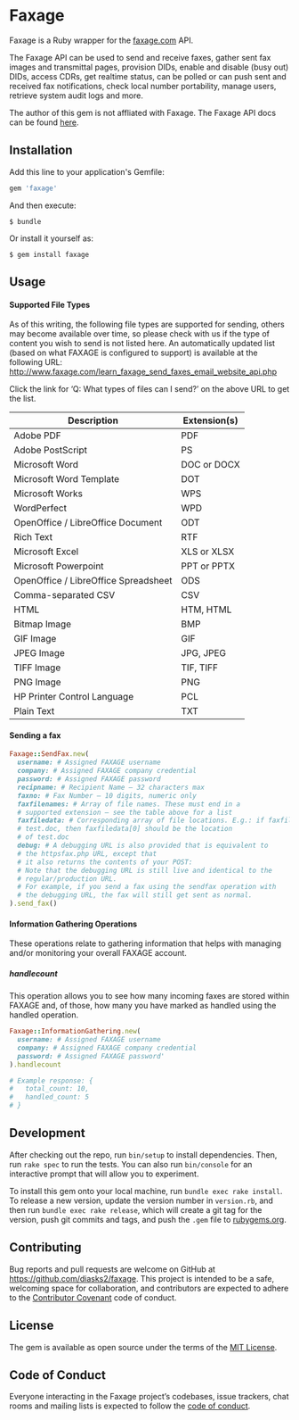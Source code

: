 # Faxage

Faxage is a Ruby wrapper for the [faxage.com](https://www.faxage.com/internet-fax-api.php) API.

The Faxage API can be used to send and receive faxes, gather sent fax images and transmittal pages, provision DIDs, enable and disable (busy out) DIDs, access CDRs, get realtime status, can be polled or can push sent and received fax notifications, check local number portability, manage users, retrieve system audit logs and more.

The author of this gem is not affliated with Faxage. The Faxage API docs can be found [here](https://www.faxage.com/docdl.php?docid=6).

## Installation

Add this line to your application's Gemfile:

```ruby
gem 'faxage'
```

And then execute:

    $ bundle

Or install it yourself as:

    $ gem install faxage

## Usage

#### Supported File Types

As of this writing, the following file types are supported for sending, others may become
available over time, so please check with us if the type of content you wish to send is not
listed here. An automatically updated list (based on what FAXAGE is configured to
support) is available at the following URL: http://www.faxage.com/learn_faxage_send_faxes_email_website_api.php

Click the link for ‘Q: What types of files can I send?’ on the above URL to get the list.

| Description                          | Extension(s) |
|--------------------------------------|--------------|
| Adobe PDF                            | PDF          |
| Adobe PostScript                     | PS           |
| Microsoft Word                       | DOC or DOCX  |
| Microsoft Word Template              | DOT          |
| Microsoft Works                      | WPS          |
| WordPerfect                          | WPD          |
| OpenOffice / LibreOffice Document    | ODT          |
| Rich Text                            | RTF          |
| Microsoft Excel                      | XLS or XLSX  |
| Microsoft Powerpoint                 | PPT or PPTX  |
| OpenOffice / LibreOffice Spreadsheet | ODS          |
| Comma-separated CSV                  | CSV          |
| HTML                                 | HTM, HTML    |
| Bitmap Image                         | BMP          |
| GIF Image                            | GIF          |
| JPEG Image                           | JPG, JPEG    |
| TIFF Image                           | TIF, TIFF    |
| PNG Image                            | PNG          |
| HP Printer Control Language          | PCL          |
| Plain Text                           | TXT          |

#### Sending a fax
```ruby
Faxage::SendFax.new(
  username: # Assigned FAXAGE username
  company: # Assigned FAXAGE company credential
  password: # Assigned FAXAGE password
  recipname: # Recipient Name – 32 characters max
  faxno: # Fax Number – 10 digits, numeric only
  faxfilenames: # Array of file names. These must end in a
  # supported extension – see the table above for a list
  faxfiledata: # Corresponding array of file locations. E.g.: if faxfilenames[0] is
  # test.doc, then faxfiledata[0] should be the location
  # of test.doc
  debug: # A debugging URL is also provided that is equivalent to
  # the httpsfax.php URL, except that
  # it also returns the contents of your POST:
  # Note that the debugging URL is still live and identical to the
  # regular/production URL.
  # For example, if you send a fax using the sendfax operation with
  # the debugging URL, the fax will still get sent as normal.
).send_fax()
```
#### Information Gathering Operations

These operations relate to gathering information that helps with managing and/or
monitoring your overall FAXAGE account.

##### handlecount
This operation allows you to see how many incoming faxes are stored within FAXAGE and, of those, how many you have marked as handled using the handled operation.

```ruby
Faxage::InformationGathering.new(
  username: # Assigned FAXAGE username
  company: # Assigned FAXAGE company credential
  password: # Assigned FAXAGE password'
).handlecount

# Example response: {
#   total_count: 10,
#   handled_count: 5
# }
```

## Development

After checking out the repo, run `bin/setup` to install dependencies. Then, run `rake spec` to run the tests. You can also run `bin/console` for an interactive prompt that will allow you to experiment.

To install this gem onto your local machine, run `bundle exec rake install`. To release a new version, update the version number in `version.rb`, and then run `bundle exec rake release`, which will create a git tag for the version, push git commits and tags, and push the `.gem` file to [rubygems.org](https://rubygems.org).

## Contributing

Bug reports and pull requests are welcome on GitHub at https://github.com/diasks2/faxage. This project is intended to be a safe, welcoming space for collaboration, and contributors are expected to adhere to the [Contributor Covenant](http://contributor-covenant.org) code of conduct.

## License

The gem is available as open source under the terms of the [MIT License](https://opensource.org/licenses/MIT).

## Code of Conduct

Everyone interacting in the Faxage project’s codebases, issue trackers, chat rooms and mailing lists is expected to follow the [code of conduct](https://github.com/diasks2/faxage/blob/master/CODE_OF_CONDUCT.md).
